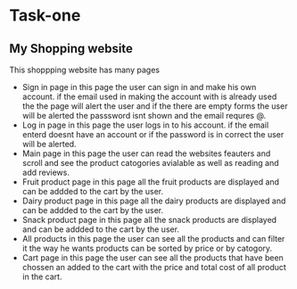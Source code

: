 # Task-one
## My Shopping website
This shoppping website has many pages 
- Sign in page
in this page the user can sign in and make his own account.
if the email used in making the account with is already used the the page will alert the user and if the there are empty forms the user will be alerted the passsword isnt shown and the email requres @. 
- Log in page
in this page the user logs in to his account.
if the email enterd doesnt have an account or if the password is in correct the user will be alerted.
- Main page 
in this page the user can read the websites feauters and scroll and see the product catogories avialable as well as reading and add reviews.
- Fruit product page
in this page all the fruit products are displayed and can be addded to the cart by the user.
- Dairy product page
in this page all the dairy products are displayed and can be addded to the cart by the user.
- Snack product page
in this page all the snack products are displayed and can be addded to the cart by the user.
- All products
in this page the user can see all the products and can filter it the way he wants products can be sorted by price or by catogory.
- Cart page
in this page the user can see all the products that have been chossen an added to the cart with the price and total cost of all product in the cart.
